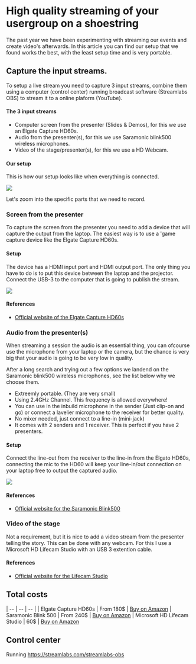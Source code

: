 # High quality streaming of your usergroup on a shoestring

The past year we have been experimenting with streaming our events and create video's afterwards. In this article you can find our setup that we found works the best, with the least setup time and is very portable.


## Capture the input streams. 
To setup a live stream you need to capture 3 input streams, combine them using a computer (control center) running broadcast software (Streamlabs OBS) to stream it to a online plaform (YouTube).

#### The 3 input streams
* Computer screen from the presenter (Slides & Demos), for this we use an Elgate Capture HD60s.
* Audio from the presenter(s), for this we use Saramonic blink500 wireless microphones.
* Video of the stage/presenter(s), for this we use a HD Webcam.


#### Our setup
This is how our setup looks like when everything is connected.

![](https://raw.githubusercontent.com/hnky/blog/master/images/fullsetup.jpg)

Let's zoom into the specific parts that we need to record.

### Screen from the presenter
To capture the screen from the presenter you need to add a device that will capture the output from the laptop. The easiest way is to use a 'game capture device like the Elgate Capture HD60s.

#### Setup
The device has a HDMI input port and HDMI output port. The only thing you have to do is to put this device between the laptop and the projector. Connect the USB-3 to the computer that is going to publish the stream.

![](https://raw.githubusercontent.com/hnky/blog/master/images/elgato-connections.jpg)

#### References
* [Official website of the Elgate Capture HD60s](https://www.elgato.com/en/gaming/game-capture-hd60-s)


### Audio from the presenter(s)
When streaming a session the audio is an essential thing, you can ofcourse use the microphone from your laptop or the camera, but the chance is very big that your audio is going to be very low in quality. 

After a long search and trying out a few options we landend on the Saramonic blink500 wireless microphones, see the list below why we choose them.
* Extreemly portable. (They are very small)
* Using 2.4GHz Channel. This frequency is allowed everywhere!
* You can use in the inbuild microphone in the sender (Just clip-on and go) or connect a lavelier microphone to the receiver for better quality.
* No mixer needed, just connect to a line-in (mini-jack)
* It comes with 2 senders and 1 receiver. This is perfect if you have 2 presenters.

#### Setup
Connect the line-out from the receiver to the line-in from the Elgato HD60s, connecting the mic to the HD60 will keep your line-in/out connection on your laptop free to output the captured audio.

![](https://raw.githubusercontent.com/hnky/blog/master/images/saramonic.jpg)

#### References
* [Official website for the Saramonic Blink500](http://www.saramonic.com/product/blink500-b2txtxrx/)


### Video of the stage
Not a requirement, but it is nice to add a video stream from the presenter telling the story. This can be done with any webcam. For this I use a Microsoft HD Lifecam Studio with an USB 3 extention cable.

#### References
* [Official website for the Lifecam Studio](https://www.microsoft.com/accessories/en-us/products/webcams/lifecam-studio/q2f-00013)


## Total costs
| -- |  -- |  -- |
| Elgate Capture HD60s | From 180$ | [Buy on Amazon](https://www.amazon.com/Elgato-Game-Capture-HD60-PlayStation/dp/B01DRWCOGA/)
| Saramonic Blink 500 | From 240$ | [Buy on Amazon](https://www.amazon.com/Saramonic-Ultracompact-Dual-channel-Microphone-Transmitters/dp/B07Z2LRDQX/)
| Microsoft HD Lifecam Studio | 60$ | [Buy on Amazon](https://www.amazon.com/Microsoft-LifeCam-Studio-1080p-Webcam/dp/B0042X8NT6)


## Control center

Running https://streamlabs.com/streamlabs-obs

